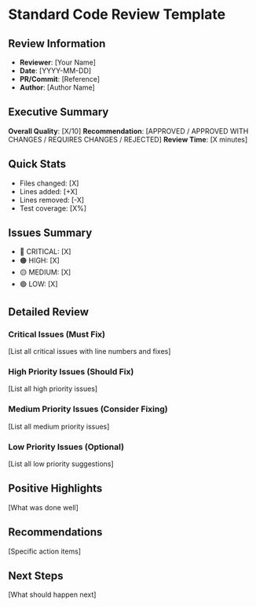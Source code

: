 # Standard Code Review Template

## Review Information
- **Reviewer**: [Your Name]
- **Date**: [YYYY-MM-DD]
- **PR/Commit**: [Reference]
- **Author**: [Author Name]

## Executive Summary
**Overall Quality**: [X/10]
**Recommendation**: [APPROVED / APPROVED WITH CHANGES / REQUIRES CHANGES / REJECTED]
**Review Time**: [X minutes]

## Quick Stats
- Files changed: [X]
- Lines added: [+X]
- Lines removed: [-X]
- Test coverage: [X%]

## Issues Summary
- 🔴 CRITICAL: [X]
- 🟠 HIGH: [X]
- 🟡 MEDIUM: [X]
- 🟢 LOW: [X]

## Detailed Review

### Critical Issues (Must Fix)
[List all critical issues with line numbers and fixes]

### High Priority Issues (Should Fix)
[List all high priority issues]

### Medium Priority Issues (Consider Fixing)
[List all medium priority issues]

### Low Priority Issues (Optional)
[List all low priority suggestions]

## Positive Highlights
[What was done well]

## Recommendations
[Specific action items]

## Next Steps
[What should happen next]
